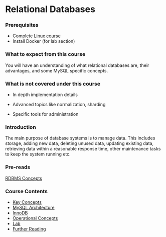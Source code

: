 # Relational Databases

### Prerequisites
*   Complete [Linux course](/school-of-sre/linux_basics/intro/)
*   Install Docker (for lab section)

### What to expect from this course
You will have an understanding of what relational databases are, their advantages, and some MySQL specific concepts.

### What is not covered under this course
*   In depth implementation details

*   Advanced topics like normalization, sharding

*   Specific tools for administration

### Introduction
The main purpose of database systems is to manage data. This includes storage, adding new data, deleting unused data, updating existing data, retrieving data within a reasonable response time, other maintenance tasks to keep the system running etc.

### Pre-reads
[RDBMS Concepts](https://beginnersbook.com/2015/04/rdbms-concepts/)

### Course Contents
- [Key Concepts](https://linkedin.github.io/school-of-sre/databases_sql/concepts/)
- [MySQL Architecture](https://linkedin.github.io/school-of-sre/databases_sql/mysql/#mysql-architecture)
- [InnoDB](https://linkedin.github.io/school-of-sre/databases_sql/innodb/)
- [Operational Concepts](https://linkedin.github.io/school-of-sre/databases_sql/operations/)
- [Lab](https://linkedin.github.io/school-of-sre/databases_sql/lab/)
- [Further Reading](https://linkedin.github.io/school-of-sre/databases_sql/conclusion/#further-reading)
